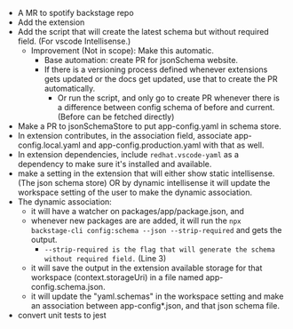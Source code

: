 - A MR to spotify backstage repo
- Add the extension
- Add the script that will create the latest schema but without required field. (For vscode Intellisense.)
  - Improvement (Not in scope): Make this automatic.
    - Base automation: create PR for jsonSchema website.
    - If there is a versioning process defined whenever extensions gets updated or the docs get updated, use that to create the PR automatically.
      - Or run the script, and only go to create PR whenever there is a difference between config schema of before and current. (Before can be fetched directly)
- Make a PR to jsonSchemaStore to put app-config.yaml in schema store.
- In extension contributes, in the association field, associate app-config.local.yaml and app-config.production.yaml with that as well.
- In extension dependencies, include `redhat.vscode-yaml` as a dependency to make sure it's installed and available.
- make a setting in the extension that will either show static intellisense. (The json schema store) OR by dynamic intellisense it will update the workspace setting of the user to make the dynamic association.
- The dynamic association:
  - it will have a watcher on packages/app/package.json, and
  - whenever new packages are are added, it will run the `npx backstage-cli config:schema --json --strip-required` and gets the output.
    - `--strip-required is the flag that will generate the schema without required field.` (Line 3)
  - it will save the output in the extension available storage for that workspace (context.storageUri) in a file named app-config.schema.json.
  - it will update the "yaml.schemas" in the workspace setting and make an association between app-config\*.json, and that json schema file.
- convert unit tests to jest
